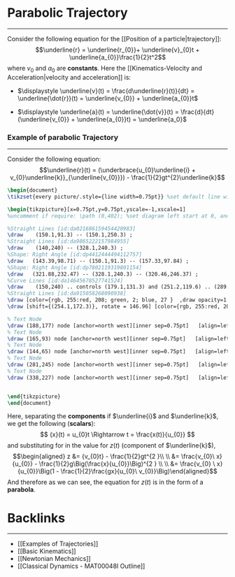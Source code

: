# Parabolic Trajectory
---

Consider the following equation for the [[Position of a particle|trajectory]]:  
$$\underline{r} = \underline{r_{0}}+ \underline{v}_{0}t + \underline{a_{0}}\frac{1}{2}t^2$$
where $v_{0}$ and $a_{0}$ are **constants**. Here the [[Kinematics-Velocity and Acceleration|velocity and acceleration]] is:

- $\displaystyle \underline{v}(t) = \frac{d\underline{r}(t)}{dt} = \underline{\dot{r}}(t) = \underline{v_{0}} + \underline{a_{0}}t$

- $\displaystyle \underline{a}(t) = \underline{\dot{v}}(t) = \frac{d}{dt}(\underline{v_{0}} + \underline{a_{0}}t) = \underline{a_0}$

### Example of parabolic Trajectory
---
Consider the following equation:
$$\underline{r}(t) = (\underbrace{u_{0}\underline{i} + v_{0}\underline{k}}_{\underline{v_{0}}}) - \frac{1}{2}gt^{2}\underline{k}$$
```tikz
\begin{document}
\tikzset{every picture/.style={line width=0.75pt}} %set default line width to 0.75pt        

\begin{tikzpicture}[x=0.75pt,y=0.75pt,yscale=-1,xscale=1]
%uncomment if require: \path (0,402); %set diagram left start at 0, and has height of 402

%Straight Lines [id:da021686159454420983] 
\draw    (150.1,91.3) -- (150.1,250.3) ;
%Straight Lines [id:da9865222157984955] 
\draw    (140,240) -- (328.1,240.3) ;
%Shape: Right Angle [id:dp4412444494112757] 
\draw   (143.39,98.71) -- (150.1,91.3) -- (157.33,97.84) ;
%Shape: Right Angle [id:dp7802119319801154] 
\draw   (321.88,232.47) -- (328.1,240.3) -- (320.46,246.37) ;
%Curve Lines [id:da14645678527741524] 
\draw    (150,240) .. controls (179.1,131.3) and (251.2,119.6) .. (289.1,240.3) ;
%Straight Lines [id:da915058268090938] 
\draw [color={rgb, 255:red, 208; green, 2; blue, 27 }  ,draw opacity=1 ]   (150,240) -- (252.42,173.39) ;
\draw [shift={(254.1,172.3)}, rotate = 146.96] [color={rgb, 255:red, 208; green, 2; blue, 27 }  ,draw opacity=1 ][line width=0.75]    (10.93,-3.29) .. controls (6.95,-1.4) and (3.31,-0.3) .. (0,0) .. controls (3.31,0.3) and (6.95,1.4) .. (10.93,3.29)   ;

% Text Node
\draw (188,177) node [anchor=north west][inner sep=0.75pt]   [align=left] {$\displaystyle \underline{r}( t)$};
% Text Node
\draw (165,93) node [anchor=north west][inner sep=0.75pt]   [align=left] {$\displaystyle \underline{k}$};
% Text Node
\draw (144,65) node [anchor=north west][inner sep=0.75pt]   [align=left] {$\displaystyle z$};
% Text Node
\draw (281,245) node [anchor=north west][inner sep=0.75pt]   [align=left] {$\displaystyle \underline{i}$};
% Text Node
\draw (338,227) node [anchor=north west][inner sep=0.75pt]   [align=left] {$\displaystyle x$};


\end{tikzpicture}
\end{document}
```
Here, separating the **components** if $\underline{i}$ and $\underline{k}$, we get the following (**scalars**):
$$
{x}(t) = u_{0}t \Rightarrow t = \frac{x(t)}{u_{0}}
$$
and substituting for in the value for $z(t)$ (component of $\underline{k}$),
$$\begin{aligned} z &= {v_{0}t} - \frac{1}{2}gt^{2 }\\ \\
&= \frac{v_{0}\ x}{u_{0}} - \frac{1}{2}g\Big(\frac{x}{u_{0}}\Big)^{2 } \\ \\
&= \frac{v_{0} \ x}{u_{0}}\Big(1 - \frac{1}{2}\frac{gx}{u_{0}\ v_{0}}\Big)\end{aligned}$$
And therefore as we can see, the equation for $z(t)$ is in the form of a **parabola**. 

# Backlinks
---
- [[Examples of Trajectories]]
- [[Basic Kinematics]]
- [[Newtonian Mechanics]]
- [[Classical Dynamics - MAT00048I Outline]]